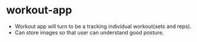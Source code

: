 # workout-app

- Workout app will turn to be a tracking individual workout(sets and reps).
- Can store images so that user can understand good posture.
